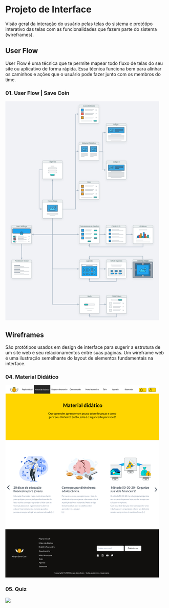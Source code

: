 
# Projeto de Interface

Visão geral da interação do usuário pelas telas do sistema e protótipo interativo das telas com as funcionalidades que fazem parte do sistema (wireframes).

## User Flow
User Flow é uma técnica que te permite mapear todo fluxo de telas do seu site ou aplicativo de forma rápida. Essa técnica funciona bem para alinhar os caminhos e ações que o usuário pode fazer junto com os membros do time.

### 01. User Flow | Save Coin
<img src="/docs/img/User Flow - Save Coin.jpg" width="480px">

## Wireframes

São protótipos usados em design de interface para sugerir a estrutura de um site web e seu relacionamentos entre suas páginas. Um wireframe web é uma ilustração semelhante do layout de elementos fundamentais na interface.

### 04. Material Didático
<img src="/docs/img/04. Material Didático - Romário.png" width="480px">

### 05. Quiz
<img src="/docs/img/05. Quiz - Romário.png" width="480px"> 
